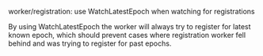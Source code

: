 worker/registration: use WatchLatestEpoch when watching for registrations

By using WatchLatestEpoch the worker will always try to register for latest
known epoch, which should prevent cases where registration worker fell behind
and was trying to register for past epochs.
